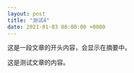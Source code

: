 ```yaml
---
layout: post
title: "测试4"
date: 2021-01-03 00:00:00 +0000
---
```


这是一段文章的开头内容，会显示在摘要中。<!--more-->

这是测试文章的内容。